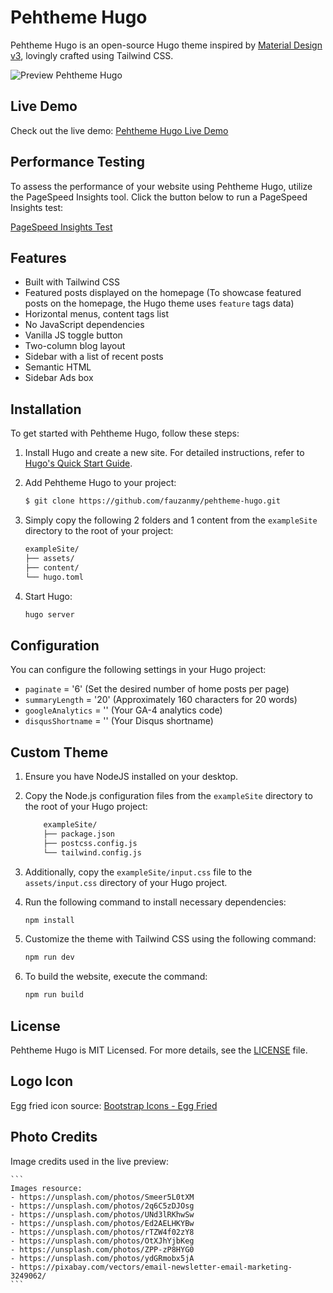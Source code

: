 # Pehtheme Hugo

Pehtheme Hugo is an open-source Hugo theme inspired by [Material Design v3](https://m3.material.io/), lovingly crafted using Tailwind CSS.

![Preview Pehtheme Hugo](https://raw.githubusercontent.com/fauzanmy/pehtheme-hugo/main/images/tn.png?raw=true)

## Live Demo

Check out the live demo: [Pehtheme Hugo Live Demo](https://pehtheme-hugo.netlify.app/)

## Performance Testing

To assess the performance of your website using Pehtheme Hugo, utilize the PageSpeed Insights tool. Click the button below to run a PageSpeed Insights test:

[PageSpeed Insights Test](https://pagespeed.web.dev/analysis/https-pehtheme-hugo-netlify-app/7gv9zedw83?form_factor=mobile)

## Features

- Built with Tailwind CSS
- Featured posts displayed on the homepage (To showcase featured posts on the homepage, the Hugo theme uses `feature` tags data)
- Horizontal menus, content tags list
- No JavaScript dependencies
- Vanilla JS toggle button
- Two-column blog layout
- Sidebar with a list of recent posts
- Semantic HTML
- Sidebar Ads box

## Installation

To get started with Pehtheme Hugo, follow these steps:

1. Install Hugo and create a new site. For detailed instructions, refer to [Hugo's Quick Start Guide](https://gohugo.io/getting-started/quick-start/).

2. Add Pehtheme Hugo to your project:

    ```bash
    $ git clone https://github.com/fauzanmy/pehtheme-hugo.git
    ```

3. Simply copy the following 2 folders and 1 content from the `exampleSite` directory to the root of your project:

    ```bash
    exampleSite/
    ├── assets/
    ├── content/
    └── hugo.toml
    ``` 

4. Start Hugo:

    ```bash
    hugo server
    ```

## Configuration

You can configure the following settings in your Hugo project:

- `paginate` = '6' (Set the desired number of home posts per page)
- `summaryLength` = '20' (Approximately 160 characters for 20 words)
- `googleAnalytics` = '' (Your GA-4 analytics code)
- `disqusShortname` = '' (Your Disqus shortname)

## Custom Theme

1. Ensure you have NodeJS installed on your desktop.

2. Copy the Node.js configuration files from the `exampleSite` directory to the root of your Hugo project:

    ```bash
        exampleSite/
        ├── package.json
        ├── postcss.config.js
        └── tailwind.config.js
    ``` 

3. Additionally, copy the `exampleSite/input.css` file to the `assets/input.css` directory of your Hugo project.

4. Run the following command to install necessary dependencies:

    ```bash
    npm install
    ```

5. Customize the theme with Tailwind CSS using the following command:

    ```bash
    npm run dev
    ```

6. To build the website, execute the command:

    ```bash
    npm run build
    ```

## License

Pehtheme Hugo is MIT Licensed. For more details, see the [LICENSE](https://github.com/fauzanmy/pehtheme-hugo/blob/main/LICENSE) file.

## Logo Icon

Egg fried icon source: [Bootstrap Icons - Egg Fried](https://icons.getbootstrap.com/icons/egg-fried/)

## Photo Credits

Image credits used in the live preview:

    ```
    Images resource:
    - https://unsplash.com/photos/Smeer5L0tXM
    - https://unsplash.com/photos/2q6C5zDJOsg
    - https://unsplash.com/photos/UNd3lRKhwSw
    - https://unsplash.com/photos/Ed2AELHKYBw
    - https://unsplash.com/photos/rTZW4f02zY8
    - https://unsplash.com/photos/OtXJhYjbKeg
    - https://unsplash.com/photos/ZPP-zP8HYG0
    - https://unsplash.com/photos/ydGRmobx5jA
    - https://pixabay.com/vectors/email-newsletter-email-marketing-3249062/
    ```
